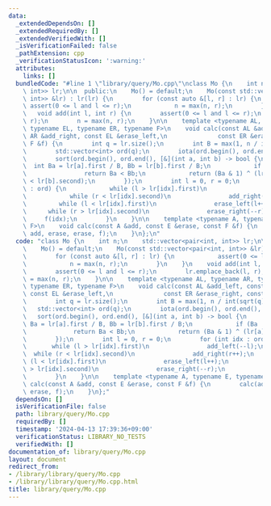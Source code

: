 ```yaml
---
data:
  _extendedDependsOn: []
  _extendedRequiredBy: []
  _extendedVerifiedWith: []
  _isVerificationFailed: false
  _pathExtension: cpp
  _verificationStatusIcon: ':warning:'
  attributes:
    links: []
  bundledCode: "#line 1 \"library/query/Mo.cpp\"\nclass Mo {\n    int n;\n    std::vector<pair<int,\
    \ int>> lr;\n\n  public:\n    Mo() = default;\n    Mo(const std::vector<pair<int,\
    \ int>> &lr) : lr(lr) {\n        for (const auto &[l, r] : lr) {\n           \
    \ assert(0 <= l and l <= r);\n            n = max(n, r);\n        }\n    }\n \
    \   void add(int l, int r) {\n        assert(0 <= l and l <= r);\n        lr.emplace_back(l,\
    \ r);\n        n = max(n, r);\n    }\n\n    template <typename AL, typename AR,\
    \ typename EL, typename ER, typename F>\n    void calc(const AL &add_left, const\
    \ AR &add_right, const EL &erase_left,\n              const ER &erase_right, const\
    \ F &f) {\n        int q = lr.size();\n        int B = max(1, n / int(sqrt(q)));\n\
    \        std::vector<int> ord(q);\n        iota(ord.begin(), ord.end(), 0);\n\
    \        sort(ord.begin(), ord.end(), [&](int a, int b) -> bool {\n          \
    \  int Ba = lr[a].first / B, Bb = lr[b].first / B;\n            if (Ba != Bb)\n\
    \                return Ba < Bb;\n            return (Ba & 1) ^ (lr[a].second\
    \ < lr[b].second);\n        });\n        int l = 0, r = 0;\n        for (int idx\
    \ : ord) {\n            while (l > lr[idx].first)\n                add_left(--l);\n\
    \            while (r < lr[idx].second)\n                add_right(r++);\n   \
    \         while (l < lr[idx].first)\n                erase_left(l++);\n      \
    \      while (r > lr[idx].second)\n                erase_right(--r);\n       \
    \     f(idx);\n        }\n    }\n\n    template <typename A, typename E, typename\
    \ F>\n    void calc(const A &add, const E &erase, const F &f) {\n        calc(add,\
    \ add, erase, erase, f);\n    }\n};\n"
  code: "class Mo {\n    int n;\n    std::vector<pair<int, int>> lr;\n\n  public:\n\
    \    Mo() = default;\n    Mo(const std::vector<pair<int, int>> &lr) : lr(lr) {\n\
    \        for (const auto &[l, r] : lr) {\n            assert(0 <= l and l <= r);\n\
    \            n = max(n, r);\n        }\n    }\n    void add(int l, int r) {\n\
    \        assert(0 <= l and l <= r);\n        lr.emplace_back(l, r);\n        n\
    \ = max(n, r);\n    }\n\n    template <typename AL, typename AR, typename EL,\
    \ typename ER, typename F>\n    void calc(const AL &add_left, const AR &add_right,\
    \ const EL &erase_left,\n              const ER &erase_right, const F &f) {\n\
    \        int q = lr.size();\n        int B = max(1, n / int(sqrt(q)));\n     \
    \   std::vector<int> ord(q);\n        iota(ord.begin(), ord.end(), 0);\n     \
    \   sort(ord.begin(), ord.end(), [&](int a, int b) -> bool {\n            int\
    \ Ba = lr[a].first / B, Bb = lr[b].first / B;\n            if (Ba != Bb)\n   \
    \             return Ba < Bb;\n            return (Ba & 1) ^ (lr[a].second < lr[b].second);\n\
    \        });\n        int l = 0, r = 0;\n        for (int idx : ord) {\n     \
    \       while (l > lr[idx].first)\n                add_left(--l);\n          \
    \  while (r < lr[idx].second)\n                add_right(r++);\n            while\
    \ (l < lr[idx].first)\n                erase_left(l++);\n            while (r\
    \ > lr[idx].second)\n                erase_right(--r);\n            f(idx);\n\
    \        }\n    }\n\n    template <typename A, typename E, typename F>\n    void\
    \ calc(const A &add, const E &erase, const F &f) {\n        calc(add, add, erase,\
    \ erase, f);\n    }\n};"
  dependsOn: []
  isVerificationFile: false
  path: library/query/Mo.cpp
  requiredBy: []
  timestamp: '2024-04-13 17:39:36+09:00'
  verificationStatus: LIBRARY_NO_TESTS
  verifiedWith: []
documentation_of: library/query/Mo.cpp
layout: document
redirect_from:
- /library/library/query/Mo.cpp
- /library/library/query/Mo.cpp.html
title: library/query/Mo.cpp
---
```

